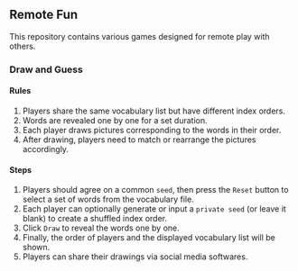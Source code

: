 ## Remote Fun

This repository contains various games designed for remote play with others.

### Draw and Guess

#### Rules

1. Players share the same vocabulary list but have different index orders.
2. Words are revealed one by one for a set duration.
3. Each player draws pictures corresponding to the words in their order.
4. After drawing, players need to match or rearrange the pictures accordingly.

#### Steps

1. Players should agree on a common `seed`, then press the `Reset` button to select a set of words from the vocabulary file.
2. Each player can optionally generate or input a `private seed` (or leave it blank) to create a shuffled index order.
3. Click `Draw` to reveal the words one by one.
4. Finally, the order of players and the displayed vocabulary list will be shown.
5. Players can share their drawings via social media softwares.